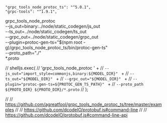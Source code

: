     "grpc_tools_node_protoc_ts": "^5.0.1",
    "grpc-tools": "^1.9.1",

grpc_tools_node_protoc \
--js_out=binary:../node/static_codegen/js_out \
--ts_out=../node/static_codegen/ts_out \
--grpc_out=../node/static_codegen/grpc_out \
--plugin=protoc-gen-ts="$(npm root -g)/grpc_tools_node_protoc_ts/bin/protoc-gen-ts" \
--proto_path="./" \
*.proto

// shelljs.exec(
//   'grpc_tools_node_protoc ' +
//     `--js_out="import_style=commonjs,binary:${MODEL_DIR}" ` +
//     `--ts_out="${MODEL_DIR}" ` +
//     `--grpc_out="${MODEL_DIR}" ` +
//     `--plugin="protoc-gen-ts=${PROTOC_GEN_TS_PATH}" ` +
//     `--proto_path ${PROTO_DIR} ${PROTO_DIR}/*.proto`
// );

// // https://github.com/agreatfool/grpc_tools_node_protoc_ts/tree/master/examples
// // https://github.com/dcodeIO/protobuf.js#command-line
// // https://github.com/dcodeIO/protobuf.js#command-line-api
